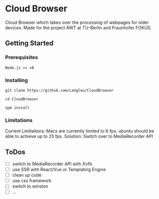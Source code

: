 # Cloud Browser

Cloud Browser which takes over the processing of webpages for older devices.
Made for the project AWT at TU-Berlin and Fraunhofer FOKUS.

## Getting Started

### Prerequisites

```
Node.js >= v8
```

### Installing

```
git clone https://github.com/Langleu/CloudBrowser
```

```
cd CloudBrowser
```

```
npm install
```

### Limitations

Current Limitaitons:
Macs are currently limited to 6 fps, ubuntu should be able to achieve up to 25 fps.
Solution: Switch over to MediaRecorder API

## ToDos

- [ ] switch to MediaRecorder API with Xvfb
- [ ] use SSR with React/Vue or Templating Engine
- [ ] clean up code
- [ ] use css framework
- [ ] switch to winston
- [ ] ...